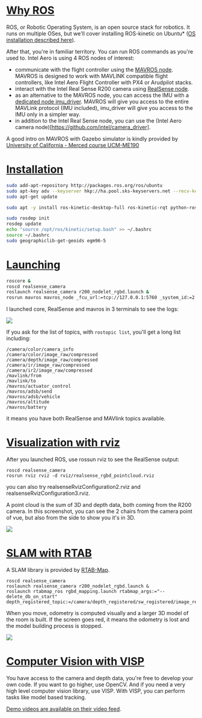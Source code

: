 # [Why ROS](#why-ros)

ROS, or Robotic Operating System, is an open source stack for robotics.
It runs on multiple OSes, but we'll cover installing ROS-kinetic on Ubuntu* ([OS installation described here](90-(References)-OS-user-Installation)).

After that, you're in familiar territory. You can run ROS commands as you're used to. Intel Aero is using 4 ROS nodes of interest:
* communicate with the flight controller using the [MAVROS node](http://wiki.ros.org/mavros). MAVROS is designed to work with MAVLINK compatible flight controllers, like Intel Aero Flight Controller with PX4 or Arudpilot stacks.
* interact with the Intel Real Sense R200 camera using [RealSense node](http://wiki.ros.org/RealSense).
* as an alternative to the MAVROS node, you can access the IMU with a [dedicated node imu_driver](https://github.com/intel/imu_driver). MAVROS will give you access to the entire MAVLink protocol (IMU included), imu_driver will give you access to the IMU only in a simpler way.
* in addition to the Intel Real Sense node, you can use the (Intel Aero camera node)[https://github.com/intel/camera_driver].


A good intro on MAVROS with Gazebo simulator is kindly provided by [University of California - Merced course UCM-ME190](https://github.com/UCM-ME190/MavRos-takeoff-n-land)

# [Installation](#installation)

```bash
sudo add-apt-repository http://packages.ros.org/ros/ubuntu
sudo apt-key adv --keyserver hkp://ha.pool.sks-keyservers.net --recv-key 0xB01FA116
sudo apt-get update

sudo apt -y install ros-kinetic-desktop-full ros-kinetic-rqt python-rosinstall ros-kinetic-realsense-camera ros-kinetic-mavros ros-kinetic-web-video-server ros-kinetic-visp-tracker ros-kinetic-visp-camera-calibration ros-kinetic-vision-visp ros-kinetic-vision-opencv ros-kinetic-video-stream-opencv ros-kinetic-uvc-camera ros-kinetic-usb-cam ros-kinetic-test-mavros ros-kinetic-rviz-visual-tools ros-kinetic-rostopic ros-kinetic-roslaunch python-rosinstall python-rosinstall-generator python-wstool build-essential ros-kinetic-pyros python-rosdep

sudo rosdep init
rosdep update
echo "source /opt/ros/kinetic/setup.bash" >> ~/.bashrc
source ~/.bashrc
sudo geographiclib-get-geoids egm96-5
```
# [Launching](#launching)

```bash
roscore &
roscd realsense_camera
roslaunch realsense_camera r200_nodelet_rgbd.launch &
rosrun mavros mavros_node _fcu_url:=tcp://127.0.0.1:5760 _system_id:=2 &
```

I launched core, RealSense and mavros in 3 terminals to see the logs:

![](https://raw.githubusercontent.comhttps://raw.githubusercontent.com/guermonprez/intel-aero-documents/master/doc_photos/ros_terms.png)

If you ask for the list of topics, with `rostopic list`, you'll get a long list including:
```
/camera/color/camera_info
/camera/color/image_raw/compressed
/camera/depth/image_raw/compressed
/camera/ir/image_raw/compressed
/camera/ir2/image_raw/compressed
/mavlink/from
/mavlink/to
/mavros/actuator_control
/mavros/adsb/send
/mavros/adsb/vehicle
/mavros/altitude
/mavros/battery
```
it means you have both RealSense and MAVlink topics available.

# [Visualization with rviz](#visualization-with-rviz)
After you launched ROS, use rossun rviz to see the RealSense output:
```
roscd realsense_camera
rosrun rviz rviz -d rviz/realsense_rgbd_pointcloud.rviz
```
you can also try realsenseRvizConfiguration2.rviz and realsenseRvizConfiguration3.rviz.

A point cloud is the sum of 3D and depth data, both coming from the R200 camera.
In this screenshot, you can see the 2 chairs from the camera point of vue, but also from the side to show you it's in 3D.

![](https://raw.githubusercontent.comhttps://raw.githubusercontent.com/guermonprez/intel-aero-documents/master/doc_photos/ros_pointcloud.png)

# [SLAM with RTAB](#slam-with-RTAB)
A SLAM library is provided by [RTAB-Map](http://wiki.ros.org/rtabmap_ros).
```
roscd realsense_camera
roslaunch realsense_camera r200_nodelet_rgbd.launch &
roslaunch rtabmap_ros rgbd_mapping.launch rtabmap_args:="--delete_db_on_start" depth_registered_topic:=/camera/depth_registered/sw_registered/image_rect_raw
```

When you move, odometry is computed visually and a larger 3D model of the room is built. If the screen goes red, it means the odometry is lost and the model building process is stopped.

![](https://raw.githubusercontent.comhttps://raw.githubusercontent.com/guermonprez/intel-aero-documents/master/doc_photos/ros_slam.png)

# [Computer Vision with VISP](#computer-vision-with-visp)

You have access to the camera and depth data, you're free to develop your own code.
If you want to go higher, use OpenCV.
And if you need a very high level computer vision library, use VISP. With VISP, you can perform tasks like model based tracking.

[Demo videos are available on their video feed](https://www.youtube.com/user/VispTeam).





